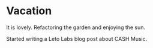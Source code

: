 # Vacation

It is lovely. Refactoring the garden and enjoying the sun.

Started writing a Leto Labs blog post about CASH Music.
